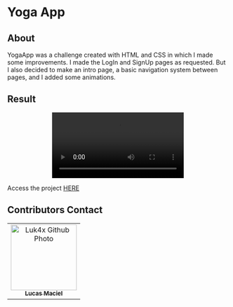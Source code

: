 # Yoga App

## About
YogaApp was a <DevClub/> challenge created with HTML and CSS in which I made some improvements.
I made the LogIn and SignUp pages as requested. But I also decided to make an intro page, a basic navigation system between pages, and I added some animations.

## Result
<p align="center">
  <video src="https://user-images.githubusercontent.com/86276393/153721710-6b084d59-457d-4ad2-9e80-db01a9e5188c.mp4">
</p>
Access the project <a href="https://luk4x.github.io/DevClub-project-YogaApp/">HERE</a>

## Contributors Contact
<table>
  <tr>
    <td align="center">
      <a href="https://www.linkedin.com/in/lucasmacielf/">
        <img src="https://avatars.githubusercontent.com/Luk4x" width="150px;" alt="Luk4x Github Photo"/><br>
        <sub>
          <b>Lucas Maciel</b>
        </sub>
      </a>
    </td>
  </tr>
</table>
